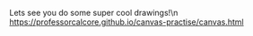 Lets see you do some super cool drawings!\n
https://professorcalcore.github.io/canvas-practise/canvas.html
